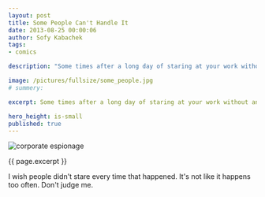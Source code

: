 ```yaml
---
layout: post
title: Some People Can't Handle It
date: 2013-08-25 00:00:06
author: Sofy Kabachek
tags:
- comics

description: "Some times after a long day of staring at your work without any progress, the only logical thing to do is - go crazy. I wish people didn't stare every time that happened. It's not like it happens too often. Don't judge me."

image: /pictures/fullsize/some_people.jpg
# summery:

excerpt: Some times after a long day of staring at your work without any progress, the only logical thing to do is - go crazy.

hero_height: is-small
published: true
---
```


![corporate espionage]({{page.image}})

{{ page.excerpt }}

I wish people didn't stare every time that happened. It's not like it happens too often. Don't judge me.
